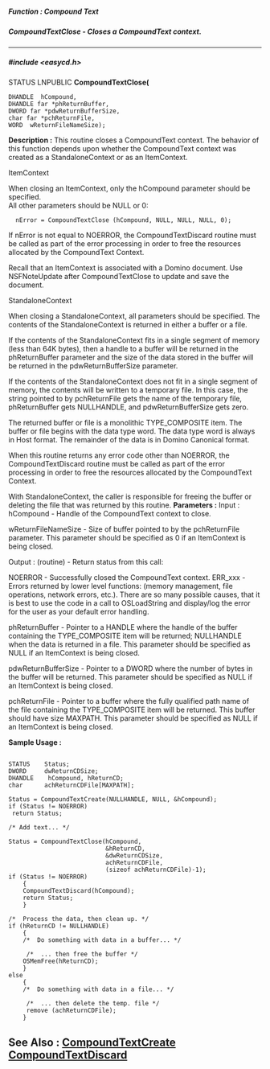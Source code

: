 ##### Function : Compound Text
##### CompoundTextClose - Closes a CompoundText context.
---
##### #include <easycd.h>
STATUS LNPUBLIC **CompoundTextClose(**

	DHANDLE  hCompound,
	DHANDLE far *phReturnBuffer,
	DWORD far *pdwReturnBufferSize,
	char far *pchReturnFile,
	WORD  wReturnFileNameSize);
**Description :**
This routine closes a CompoundText context.  The behavior of this function 
depends upon whether the CompoundText context was created as a 
StandaloneContext or as an ItemContext.

ItemContext

When closing an ItemContext, only the hCompound parameter should be specified.  
All other parameters should be NULL or 0:

      nError = CompoundTextClose (hCompound, NULL, NULL, NULL, 0);

If nError is not equal to NOERROR, the CompoundTextDiscard routine must be 
called as part of the error processing in order to free the resources allocated 
by the CompoundText Context. 

Recall that an ItemContext is associated with a Domino document.  Use 
NSFNoteUpdate after CompoundTextClose to update and save the document.


StandaloneContext

When closing a StandaloneContext, all parameters should be specified.  The 
contents of the StandaloneContext is returned in either a buffer or a file.

If the contents of the StandaloneContext fits in a single segment of memory 
(less than 64K bytes), then a handle to a buffer will be returned in the 
phReturnBuffer parameter and the size of the data stored in the buffer will be 
returned in the pdwReturnBufferSize parameter.

If the contents of the StandaloneContext does not fit in a single segment of 
memory, the contents will be written to a temporary file.  In this case, the 
string pointed to by pchReturnFile gets the name of the temporary file, 
phReturnBuffer gets NULLHANDLE, and pdwReturnBufferSize gets zero.

The returned buffer or file is a monolithic TYPE_COMPOSITE item.  The buffer or 
file begins with the data type word.  The data type word is always in Host 
format.  The remainder of the data is in Domino Canonical format.

When this routine returns any error code other than NOERROR, the 
CompoundTextDiscard routine must be called as part of the error processing in 
order to free the resources allocated by the CompoundText Context.

With StandaloneContext, the caller is responsible for freeing the buffer or 
deleting the file that was returned by this routine.
**Parameters :**
Input :
hCompound  -  Handle of the CompoundText context to close.

wReturnFileNameSize  -  Size of buffer pointed to by the pchReturnFile parameter.  This parameter should be specified as 0 if an ItemContext is being closed.

Output :
(routine)  -   Return status from this call: 

NOERROR - Successfully closed the CompoundText context.
ERR_xxx - Errors returned by lower level functions: (memory management, file operations, network errors, etc.).  There are so many possible causes, that it is best to use the code in a call to OSLoadString and display/log the error for the user as your default error handling.


phReturnBuffer  -  Pointer to a HANDLE where the handle of the buffer  containing the TYPE_COMPOSITE item will be returned; NULLHANDLE when the data is returned in a file.  This parameter should be specified as NULL if an ItemContext is being closed.

pdwReturnBufferSize  -  Pointer to a DWORD where the number of bytes in the buffer will be returned.  This parameter should be specified as NULL if an ItemContext is being closed.

pchReturnFile  -  Pointer to a buffer where the fully qualified path name of the file containing the TYPE_COMPOSITE item will be returned.  This buffer should have size MAXPATH. This parameter should be specified as NULL if an ItemContext is being closed.

**Sample Usage :**
```

STATUS    Status;
DWORD     dwReturnCDSize;
DHANDLE    hCompound, hReturnCD;
char      achReturnCDFile[MAXPATH];

Status = CompoundTextCreate(NULLHANDLE, NULL, &hCompound);
if (Status != NOERROR)
 return Status;

/* Add text... */

Status = CompoundTextClose(hCompound,
                           &hReturnCD,
                           &dwReturnCDSize,
                           achReturnCDFile,
                           (sizeof achReturnCDFile)-1);
if (Status != NOERROR)
    {
    CompoundTextDiscard(hCompound);
    return Status;
    }

/*  Process the data, then clean up. */
if (hReturnCD != NULLHANDLE)
    {
    /*  Do something with data in a buffer... */

	 /*  ... then free the buffer */
    OSMemFree(hReturnCD);
    }
else
    {
    /*  Do something with data in a file... */

	 /*  ... then delete the temp. file */
	 remove (achReturnCDFile);
    }
```
**See Also :**
[CompoundTextCreate](D:/md_files/CompoundTextCreate.md)
[CompoundTextDiscard](D:/md_files/CompoundTextDiscard.md)
---
